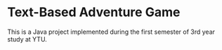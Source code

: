 # Text-Based Adventure Game

This is a Java project implemented during the first semester of 3rd year study at YTU.
